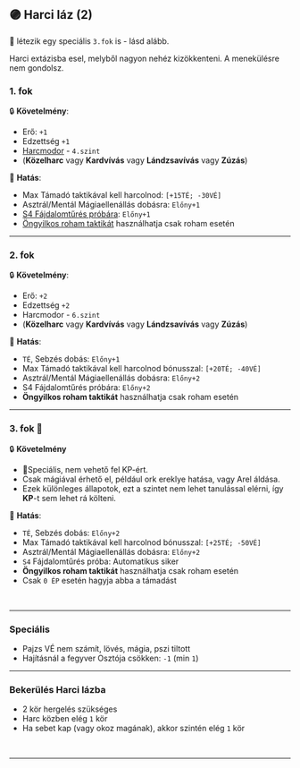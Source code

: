## 🟣 Harci láz (2)

🔆 létezik egy speciális `3.fok` is - lásd alább.

Harci extázisba esel, melyből nagyon nehéz kizökkenteni. A menekülésre nem gondolsz.
### 1. fok

🔒 **Követelmény**:
- Erő: `+1`
- Edzettség `+1`
- [Harcmodor](../kepzettsegek.primer.harci/harcmodor.md) - `4.szint`
- (**Közelharc** vagy **Kardvívás** vagy **Lándzsavívás** vagy **Zúzás**)

🌟 **Hatás**:
- Max Támadó taktikával kell harcolnod: `[+15TÉ; -30VÉ]`
- Asztrál/Mentál Mágiaellenállás dobásra: `Előny+1`
- [S4 Fájdalomtűrés próbára](../061_03_sebesules.md#s4-kateg%C3%B3ri%C3%A1s-f%C3%A1jdalomt%C5%B1r%C3%A9s): `Előny+1`
- [Öngyilkos roham taktikát](../065_02_harci_taktikak.md#%C3%B6ngyilkos-roham-taktika) használhatja csak roham esetén

---
### 2. fok

🔒 **Követelmény**:
- Erő: `+2`
- Edzettség `+2`
- Harcmodor - `6.szint`
- (**Közelharc** vagy **Kardvívás** vagy **Lándzsavívás** vagy **Zúzás**)

🌟 **Hatás**:
- `TÉ`, Sebzés dobás: `Előny+1`
- Max Támadó taktikával kell harcolnod bónusszal: `[+20TÉ; -40VÉ]`
- Asztrál/Mentál Mágiaellenállás dobásra: `Előny+2`
- S4 Fájdalomtűrés próbára: `Előny+2`
- **Öngyilkos roham taktikát** használhatja csak roham esetén

---
### 3. fok 🔆

🔒 **Követelmény**
- 🔆Speciális, nem vehető fel KP-ért.
- Csak mágiával érhető el, például ork ereklye hatása, vagy Arel áldása.
- Ezek különleges állapotok, ezt a szintet nem lehet tanulással elérni, így **KP**-t sem lehet rá költeni.

🌟 **Hatás**:
- `TÉ`, Sebzés dobás: `Előny+2`
- Max Támadó taktikával kell harcolnod bónusszal: `[+25TÉ; -50VÉ]`
- Asztrál/Mentál Mágiaellenállás dobásra: `Előny+2`
- `S4` Fájdalomtűrés próba: Automatikus siker
- **Öngyilkos roham taktikát** használhatja csak roham esetén
- Csak `0 ÉP` esetén hagyja abba a támadást

<br />

---
### Speciális

- Pajzs VÉ nem számít, lövés, mágia, pszi tiltott
- Hajításnál a fegyver Osztója csökken: `-1`  (min `1`)

---
### Bekerülés Harci lázba

- 2 kör hergelés szükséges
- Harc közben elég `1` kör
- Ha sebet kap (vagy okoz magának), akkor szintén elég `1` kör

<br />

---
